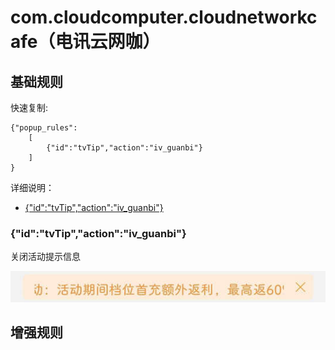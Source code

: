 # com.cloudcomputer.cloudnetworkcafe（电讯云网咖）

## 基础规则

快速复制:
```
{"popup_rules":
    [
        {"id":"tvTip","action":"iv_guanbi"}
    ]
}
```
详细说明：
- [{"id":"tvTip","action":"iv_guanbi"}](#idtvtipactioniv_guanbi)

### {"id":"tvTip","action":"iv_guanbi"}
关闭活动提示信息

![](./assets/活动提示信息.jpg)


## 增强规则
